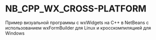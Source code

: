 # NB_CPP_WX_CROSS-PLATFORM
Пример визуальной программы с wxWidgets на C++ в NetBeans с использованием wxFormBuilder для Linux и кросскомпиляцией для Windows
